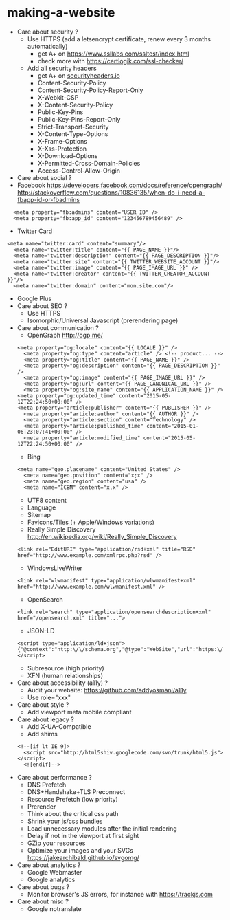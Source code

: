 # making-a-website

- Care about security ?
  - Use HTTPS (add a letsencrypt certificate, renew every 3 months automatically)
    - get A+ on https://www.ssllabs.com/ssltest/index.html
    - check more with https://certlogik.com/ssl-checker/
  - Add all security headers
    - get A+ on [securityheaders.io](securityheaders.io)
    - Content-Security-Policy
    - Content-Security-Policy-Report-Only
    - X-Webkit-CSP
    - X-Content-Security-Policy
    - Public-Key-Pins
    - Public-Key-Pins-Report-Only
    - Strict-Transport-Security
    - X-Content-Type-Options
    - X-Frame-Options
    - X-Xss-Protection
    - X-Download-Options
    - X-Permitted-Cross-Domain-Policies
    - Access-Control-Allow-Origin
- Care about social ?
 - Facebook https://developers.facebook.com/docs/reference/opengraph/ http://stackoverflow.com/questions/10836135/when-do-i-need-a-fbapp-id-or-fbadmins
  ```
	<meta property="fb:admins" content="USER_ID" />
	<meta property="fb:app_id" content="123456789456489" />
  ```
  - Twitter Card
  ```
  <meta name="twitter:card" content="summary"/>
	<meta name="twitter:title" content="{{ PAGE_NAME }}"/>
	<meta name="twitter:description" content="{{ PAGE_DESCRIPTION }}"/>
	<meta name="twitter:site" content="{{ TWITTER_WEBSITE_ACCOUNT }}"/>
	<meta name="twitter:image" content="{{ PAGE_IMAGE_URL }}" />
	<meta name="twitter:creator" content="{{ TWITTER_CREATOR_ACCOUNT }}"/>
	<meta name="twitter:domain" content="mon.site.com"/>
  ```
  - Google Plus
- Care about SEO ?
  - Use HTTPS
  - Isomorphic/Universal Javascript (prerendering page)
- Care about communication ?
  - OpenGraph http://ogp.me/
  ```
  <meta property="og:locale" content="{{ LOCALE }}" />
	<meta property="og:type" content="article" /> <!-- product... -->
	<meta property="og:title" content="{{ PAGE_NAME }}" />
	<meta property="og:description" content="{{ PAGE_DESCRIPTION }}" />
	<meta property="og:image" content="{{ PAGE_IMAGE_URL }}" />
	<meta property="og:url" content="{{ PAGE_CANONICAL_URL }}" />
	<meta property="og:site_name" content="{{ APPLICATION_NAME }}" />	
  <meta property="og:updated_time" content="2015-05-12T22:24:50+00:00" />
  <meta property="article:publisher" content="{{ PUBLISHER }}" />
	<meta property="article:author" content="{{ AUTHOR }}" />
	<meta property="article:section" content="Technology" />
	<meta property="article:published_time" content="2015-01-06T23:07:41+00:00" />
	<meta property="article:modified_time" content="2015-05-12T22:24:50+00:00" />
  ```
  - Bing
  ```
  <meta name="geo.placename" content="United States" />
	<meta name="geo.position" content="x;x" />
	<meta name="geo.region" content="usa" />
	<meta name="ICBM" content="x,x" />
  ```
  - UTF8 content
  - Language
  - Sitemap
  - Favicons/Tiles (+ Apple/Windows variations)
  - Really Simple Discovery  http://en.wikipedia.org/wiki/Really_Simple_Discovery
  ```
  <link rel="EditURI" type="application/rsd+xml" title="RSD" href="http://www.example.com/xmlrpc.php?rsd" />
  ```
  - WindowsLiveWriter
  ```
  <link rel="wlwmanifest" type="application/wlwmanifest+xml" href="http://www.example.com/wlwmanifest.xml" />
  ```
  - OpenSearch
  ```
  <link rel="search" type="application/opensearchdescription+xml" href="/opensearch.xml" title="...">
  ```
  - JSON-LD
  ```
  <script type="application/ld+json">{"@context":"http:\/\/schema.org","@type":"WebSite","url":"https:\/\/...","name":"...","alternateName":"..."}</script>
  ```
  - Subresource (high priority)
  - XFN (human relationships)
- Care about accessibility (a11y) ?
  - Audit your website: https://github.com/addyosmani/a11y
  - Use role="xxx"
- Care about style ?
  - Add viewport meta mobile compliant
- Care about legacy ?
  - Add X-UA-Compatible 
  - Add shims
  ```
  <!--[if lt IE 9]>
	<script src="http://html5shiv.googlecode.com/svn/trunk/html5.js"></script>
	<![endif]-->
  ```
- Care about performance ?
  - DNS Prefetch <link>
  - DNS+Handshake+TLS Preconnect <link>
  - Resource Prefetch (low priority)
  - Prerender <link>
  - Think about the critical css path
  - Shrink your js/css bundles
  - Load unnecessary modules after the initial rendering
  - Delay if not in the viewport at first sight
  - GZip your resources
  - Optimize your images and your SVGs https://jakearchibald.github.io/svgomg/
- Care about analytics ?
  - Google Webmaster
  - Google analytics
- Care about bugs ?
  - Monitor browser's JS errors, for instance with https://trackjs.com
- Care about misc ?
  - Google notranslate
